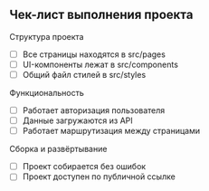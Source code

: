 ## Чек-лист выполнения проекта

Структура проекта 

- [ ] Все страницы находятся в src/pages
- [ ] UI-компоненты лежат в src/components
- [ ] Общий файл стилей в src/styles

Функциональность
- [ ] Работает авторизация пользователя 
- [ ] Данные загружаются из API
- [ ] Работает маршрутизация между страницами

Сборка и развёртывание 
- [ ] Проект собирается без ошибок
- [ ] Проект доступен по публичной ссылке